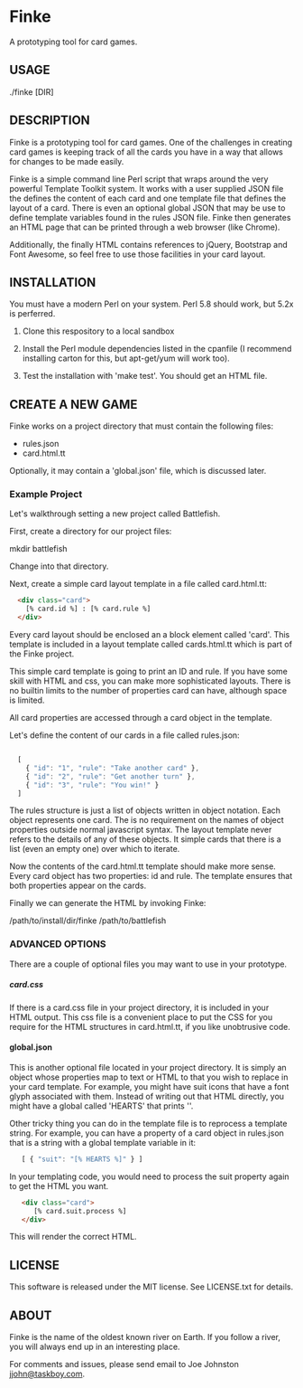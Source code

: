 # Finke

A prototyping tool for card games.

## USAGE

  ./finke [DIR]

## DESCRIPTION

Finke is a prototyping tool for card games.  One of the challenges in
creating card games is keeping track of all the cards you have in a
way that allows for changes to be made easily.

Finke is a simple command line Perl script that wraps around the very
powerful Template Toolkit system.  It works with a user supplied JSON
file the defines the content of each card and one template file that
defines the layout of a card.  There is even an optional global JSON
that may be use to define template variables found in the rules JSON
file.  Finke then generates an HTML page that can be printed through a
web browser (like Chrome).

Additionally, the finally HTML contains references to jQuery,
Bootstrap and Font Awesome, so feel free to use those facilities in
your card layout.

## INSTALLATION

You must have a modern Perl on your system.  Perl 5.8 should work, but
5.2x is perferred.

1. Clone this respository to a local sandbox

2. Install the Perl module dependencies listed in the cpanfile (I
recommend installing carton for this, but apt-get/yum will work too).

3. Test the installation with 'make test'.  You should get an HTML file.

## CREATE A NEW GAME

Finke works on a project directory that must contain the following files:

 * rules.json
 * card.html.tt

Optionally, it may contain a 'global.json' file, which is discussed later.

### Example Project

Let's walkthrough setting a new project called Battlefish.

First, create a directory for our project files:

  mkdir battlefish

Change into that directory.

Next, create a simple card layout template in a file called card.html.tt:

```html
  <div class="card">
    [% card.id %] : [% card.rule %]
  </div>
```

Every card layout should be enclosed an a block element called 'card'.
This template is included in a layout template called cards.html.tt
which is part of the Finke project.

This simple card template is going to print an ID and rule.  If you
have some skill with HTML and css, you can make more sophisticated
layouts.  There is no builtin limits to the number of properties card
can have, although space is limited.

All card properties are accessed through a card object in the template.

Let's define the content of our cards in a file called rules.json:

```javascript

  [
    { "id": "1", "rule": "Take another card" },
    { "id": "2", "rule": "Get another turn" },
    { "id": "3", "rule": "You win!" }
  ]
```

The rules structure is just a list of objects written in object
notation. Each object represents one card.  The is no requirement on
the names of object properties outside normal javascript syntax.  The
layout template never refers to the details of any of these
objects. It simple cards that there is a list (even an empty one) over
which to iterate.

Now the contents of the card.html.tt template should make more sense.
Every card object has two properties: id and rule.  The template
ensures that both properties appear on the cards.

Finally we can generate the HTML by invoking Finke:

  /path/to/install/dir/finke /path/to/battlefish

### ADVANCED OPTIONS

There are a couple of optional files you may want to use in your prototype.

##### card.css

If there is a card.css file in your project directory, it is included
in your HTML output.  This css file is a convenient place to put the
CSS for you require for the HTML structures in card.html.tt, if you
like unobtrusive code.

#### global.json

This is another optional file located in your project directory. It is
simply an object whose properties map to text or HTML to that you wish
to replace in your card template.  For example, you might have suit
icons that have a font glyph associated with them.  Instead of writing
out that HTML directly, you might have a global called 'HEARTS' that
prints '<i class="fa fa-hearts"></i>'.

Other tricky thing you can do in the template file is to reprocess a
template string.  For example, you can have a property of a card object in rules.json that is a string with a global template variable in it:

```javascript
   [ { "suit": "[% HEARTS %]" } ]
```

In your templating code, you would need to process the suit property
again to get the HTML you want.

```html
   <div class="card">
      [% card.suit.process %]
   </div>
```

This will render the correct HTML.

## LICENSE

This software is released under the MIT license.  See LICENSE.txt for details.

## ABOUT

Finke is the name of the oldest known river on Earth.  If you follow a
river, you will always end up in an interesting place.

For comments and issues, please send email to Joe Johnston <jjohn@taskboy.com>.
